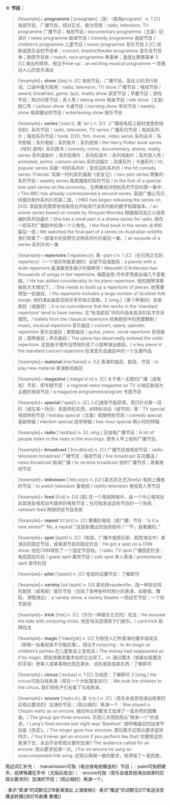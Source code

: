 ☀ <span class="category">**节目：**</span>
>[!example]+ <span class="vocabulary">**programme**</span> ['prəʊɡræm]（英）（美用program）
> <span class="definition">n. 1 [C] 电视节目、广播节目。相对正式，极为常用：</span>radio, television, TV programme 广播节目；电视节目 / documentary programme（尤英）纪录片 / news programme 新闻节目 / comedy programme 喜剧节目 / children’s programme 儿童节目 / music programme 音乐节目 <span class="definition">2 [C] 戏剧或音乐会的节目单：</span>concert, theatre/theater programme 音乐会节目单；剧院节目单 / match, race programme 赛事单；速度比赛赛事单 <span class="definition">3 [C] 演出的顺序，相当于line-up：</span>an exciting musical programme 一场激动人心的音乐演出

>[!example]+ <span class="vocabulary">**show**</span> [ʃəʊ] 
> <span class="definition">n. [C] 电视节目、广播节目。是此义的流行用词，口语中极为常用：</span>radio, television, TV show 广播节目；电视节目 / award, breakfast, game, quiz, reality show 获奖节目；早餐节目；游戏节目；知识问答节目；真人秀 / dating show 相亲节目 / talk show（尤美）脱口秀 / cartoon show 卡通节目 / morning show 早间节目 / weekly show 每周播出的节目 / entertaining show 娱乐节目 

>[!example]+ <span class="vocabulary">**series**</span> [ˈsɪəri:z; 美 ˈsɪr-]
> <span class="definition">n. [C]（广播或电视上题材或角色相同的）系列节目：</span>radio, television, TV series 广播系列节目；电视系列片；电视系列节目 / book, DVD, film, movie, video series 系列丛书；系列影碟；系列电影；系列影片；系列视频 / the Harry Potter book series《哈利·波特》系列图书 / comedy, crime, documentary, drama, reality series 系列喜剧片；系列犯罪片；系列纪录片；系列戏剧片；系列真人秀 / animated, anime, cartoon series 系列动画片；动漫系列；卡通系列 / hit, popular series 风靡一时的系列片；受欢迎的系列片 / the hit comedy series 'Friends' 风靡一时的系列喜剧《老友记》/ two-part series 两集的系列节目 / weekly series 每周播放的系列节目 / In the first of a special tow-part series on the economy... 在两集经济特别系列节目的第一集中… / The BBC has already commissioned a second series. 英国广播公司已经委托制作系列片的第二部。/ HBO has begun releasing the series on DVD. 家庭影院票房有线电视台开始发行该系列剧的数字影碟版本。/ an anime series based on novels by Hiroyuki Morioka 根据森冈浩之小说改编的系列动画片 / She has a small part in a drama series for radio. 她在一部系列广播剧中扮演一个小角色。/ the final book in the series 丛书的最后一部 / We watched the final part of a series on Australian wildlife. 我们观看了一部澳大利亚野生动物系列片的最后一集。/ an episode of a series 系列片的一集
           
>[!example]+ <span class="vocabulary">**repertoire**</span> [ˈrepətwɑ:(r); 美 -pərt-]
> <span class="definition">n. 1 [C]（也可用正式的repertory）（一个演员所能表演的）全部节目或曲目：</span>a pianist with a wide repertoire 能演奏很多曲子的钢琴师 / Meredith D'Ambrosio has thousands of songs in her repertoire. 梅雷迪思·丹布罗西奥会唱几千首歌曲。/ He has added considerably to his piano repertoire. 他的钢琴演奏曲目大大增加了。/ She needs to build up a repertoire of pieces. 她需要增加一些曲目。/ His repertoire includes a large number of Scottish folk songs. 他的演出曲目包括许多苏格兰民歌。<span class="definition">2 [sing.]（某个种类的）全部剧目（或曲目）：</span>It is no coincidence that the works in the 'standard repertoire' tend to have names. 在“标准剧目”中的作品有各自的名字并非偶然。/ ballets from the classical repertoire 经典剧目中的芭蕾舞剧 / music, musical repertoire 音乐曲目 / concert, opera, operatic repertoire 音乐会曲目；歌剧曲目 / guitar, piano, vocal repertoire 吉他曲目；钢琴曲目；声乐曲目 / The piece has deservedly entered the violin repertoire. 这首曲子理所当然地列进了小提琴演出曲目。/ a key piece in the standard concert repertoire 标准音乐会曲目中的一个主要作品

>[!example]+ <span class="vocabulary">**material**</span> [mə'tɪərɪəl] 
> <span class="definition">n. [U] 表演的曲目、剧目、节目：</span>to play new material 表演新的曲目

>[!example]+ <span class="vocabulary">**magazine**</span> [͵mæɡə'zi:n] 
> <span class="definition">n. [C] 关于某一主题的广播（或电视）节目，即专题节目：</span>a regional news magazine on TV 以地区新闻为主题的电视节目 / a magazine programme/program 专题节目

>[!example]+ <span class="vocabulary">**special**</span> ['speʃl] 
> <span class="definition">n. [C] 人们通常不能获得，而只针对某一目的（或在某一场合）来提供的东西，如特别活动（或节目）等：</span>TV special 电视特别节目 / holiday special（尤美）假期特别节目 / comedy special 喜剧特辑 / election special 选举特辑 / two-hour special 两小时的特辑

>[!example]+ <span class="vocabulary">**radio**</span> ['reɪdɪəʊ] 
> <span class="definition">n. [U, sing.] 无线电广播节目：</span>A lot of people listen to the radio in the mornings. 很多人早上收听广播节目。

>[!example]+ <span class="vocabulary">**broadcast**</span> ['brɔ:dkɑːst] 
> <span class="definition">n. [C] 广播节目或电视节目：</span>radio, television broadcast 广播节目；电视节目 / live broadcast 实况播送 / news broadcast 新闻广播 / to receive broadcast 收听广播节目；收看电视节目

>[!example]+ <span class="vocabulary">**television**</span> ['telɪ͵vɪʒn] 
> <span class="definition">n. [U] [英式非正式为telly] 电视上播放的节目：</span>to watch television 看电视 / reality television 电视真人秀节目

>[!example]+ <span class="vocabulary">**feed**</span> [fi:d] 
> <span class="definition">n. [U] [美] 在一个电视网络中，由一个中心电视台向其他各电视台所提供的电视节目；也可指发送这些节目的一个系统：</span>network feed 网络供给节目系统

>[!example]+ <span class="vocabulary">**repeat**</span> [rɪ'pi:t] 
> <span class="definition">n. [C] 重播的电视（或广播）节目：</span>‘Is it a new series?’ ‘No, a repeat’.“这是新播出的连续剧吗？”“不，是重播的。”

>[!example]+ <span class="vocabulary">**spot**</span> [spɒt] 
> <span class="definition">n. [C]（电视、广播中或俱乐部、剧院演出中）某演员的固定节目，或某类节目的固定栏目：</span>He got a spot on a CNN show. 他在CNN得到了一个固定节目档。/ radio, TV spot 广播固定栏目；电视固定栏目 / guest spot 嘉宾节目 / solo spot 单人表演 / promotional spot 宣传栏目

>[!example]+ <span class="vocabulary">**pilot**</span> ['paɪlət] 
> <span class="definition">n. [C] 电视的试播节目：</span>了解即可

>[!example]+ <span class="vocabulary">**variety**</span> [və'raɪətɪ] 
> <span class="definition">n. [U] 美也用vaudeville，指一种综合性的剧院（或电视）娱乐节目（包括了各种各样的短小的表演，如歌唱、舞蹈、滑稽演出）：</span>a variety show, a variety theatre 一档综艺节目；一个综艺剧场

>[!example]+ <span class="vocabulary">**trick**</span> [trɪk] 
> <span class="definition">n. [C]（作为一种娱乐方式的）戏法：</span>He amused the kids with conjuring tricks. 他变戏法逗得孩子们直乐。/ card trick 纸牌戏法

>[!example]+ <span class="vocabulary">**magic**</span> ['mædӡɪk] 
> <span class="definition">n. [U] 为愉悦人们所表演的魔术或戏法（即做一些看起来不可能的事），相当于conjuring：</span>to do magic at children’s parties 在儿童聚会上变戏法 / The money had reappeared as if by magic. 那些钱像变魔术似的又出现了。<span class="definition">vt. 通过魔法（或看似是魔法的手段）使某人或某事物出现在某处、消失或变成某东西：</span>了解即可

>[!example]+ <span class="vocabulary">**circus**</span> ['sə:kəs] 
> <span class="definition">n. 1 [C] 马戏团：</span>了解即可 <span class="definition">2 [sing.] the circus可指马戏表演（常在一个大帐篷里进行）：</span>We took the children to the circus. 我们带孩子们去看了马戏表演。
           
>[!example]+ <span class="vocabulary">**encore**</span> [ˈɒŋkɔ:(r); 美 ˈɑ:ŋ-]
> <span class="definition">n. [C]（音乐会或其他演出结束时应观众要求的）加演的节目；（观众喊的）再演一个：</span>She played a Chopin waltz as an encore. 她应听众的要求又加演了一首肖邦的圆舞曲。/ The group got three encores. 乐团三次得到观众“再来一个”的请求。/ Lang's final encore last night was 'Barefoot'. 朗昨晚最后的加演节目是《赤足》。/ The singer gave four encores. 那位歌手应观众要求返场四次。/ You'll never get an encore if you perform like that! 你要照这样表演下去，永远不会有观众要你加演!/ The audience called for an encore. 观众要求加演一次。/ For an encore he sang an unaccompanied folk song. 应观众再唱一曲的要求，他清唱了一首民歌。

周边词汇补充：
· transmission可指（电台或电视播送的）节目；
· palm可指把硬币、纸牌等藏在手中（尤指玩戏法）；
· encore可指（音乐会或其他演出结束时应观众要求的）加演的节目；（观众喊的）再演一个。

· 表示“表演”的词群见[[18表演演出 上演放映]]
· 表示“播送”的词群见[[17发送消息 播送转播]]和[[16直播 重播]]
